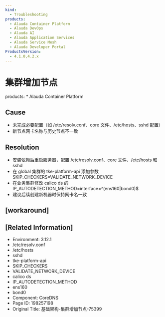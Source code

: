 ```yaml
---
kind:
  - Troubleshooting
products:
  - Alauda Container Platform
  - Alauda DevOps
  - Alauda AI
  - Alauda Application Services
  - Alauda Service Mesh
  - Alauda Developer Portal
ProductsVersion:
  - 4.1.0,4.2.x
---
```

<!-- A type of document that involves encountering a fault, diagnosing it, performing root cause analysis, and providing solutions. -->

# 集群增加节点

products: * Alauda Container Platform

## Cause
- 未完成必要配置（如 /etc/resolv.conf、core 文件、/etc/hosts、sshd 配置）
- 新节点网卡名称与历史节点不一致

## Resolution
- 安装依赖后重启服务器，配置 /etc/resolv.conf、core 文件、/etc/hosts 和 sshd
- 在 global 集群的 tke-platform-api 添加参数 SKIP_CHECKERS=VALIDATE_NETWORK_DEVICE
- 在业务集群修改 calico ds 的 IP_AUTODETECTION_METHOD=interface=^(ens160|bond0)$
- 建议后续创建新机器时保持网卡名一致

## [workaround]

## [Related Information]
- Environment: 3.12.1
- /etc/resolv.conf
- /etc/hosts
- sshd
- tke-platform-api
- SKIP_CHECKERS
- VALIDATE_NETWORK_DEVICE
- calico ds
- IP_AUTODETECTION_METHOD
- ens160
- bond0
- Component: CoreDNS
- Page ID: 198257198
- Original Title: 基础架构-集群增加节点-75399
